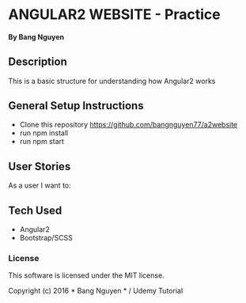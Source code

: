 # ANGULAR2 WEBSITE - Practice 
#### By Bang Nguyen

## Description
This is a basic structure for understanding how Angular2 works

## General Setup Instructions
* Clone this repository https://github.com/bangnguyen77/a2website
* run npm install
* run npm start


## User Stories
As a user I want to:


## Tech Used

* Angular2
* Bootstrap/SCSS

### License

This software is licensed under the MIT license.

Copyright (c) 2016 * Bang Nguyen * / Udemy Tutorial
